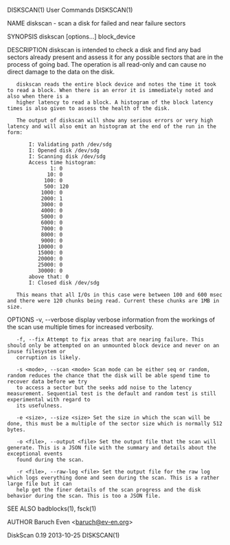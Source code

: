 DISKSCAN(1)                                                                 User Commands                                                                DISKSCAN(1)

NAME
       diskscan - scan a disk for failed and near failure sectors

SYNOPSIS
       diskscan [options...] block_device

DESCRIPTION
       diskscan is intended to check a disk and find any bad sectors already present and assess it for any possible sectors that are in the process of going bad.
       The operation is all read-only and can cause no direct damage to the data on the disk.

       diskscan reads the entire block device and notes the time it took to read a block. When there is an error it is immediately noted and also when there is a
       higher latency to read a block. A histogram of the block latency times is also given to assess the health of the disk.

       The output of diskscan will show any serious errors or very high latency and will also emit an histogram at the end of the run in the form:

           I: Validating path /dev/sdg
           I: Opened disk /dev/sdg
           I: Scanning disk /dev/sdg
           Access time histogram:
                  1: 0
                 10: 0
                100: 0
                500: 120
               1000: 0
               2000: 1
               3000: 0
               4000: 0
               5000: 0
               6000: 0
               7000: 0
               8000: 0
               9000: 0
              10000: 0
              15000: 0
              20000: 0
              25000: 0
              30000: 0
           above that: 0
           I: Closed disk /dev/sdg

       This means that all I/Os in this case were between 100 and 600 msec and there were 120 chunks being read. Current these chunks are 1MB in size.

OPTIONS
       -v, --verbose display verbose information from the workings of the scan use multiple times for increased verbosity.

       -f, --fix Attempt to fix areas that are nearing failure. This should only be attempted on an unmounted block device and never on an inuse filesystem or
       corruption is likely.

       -s <mode>, --scan <mode> Scan mode can be either seq or random, random reduces the chance that the disk will be able spend time to recover data before we try
       to access a sector but the seeks add noise to the latency measurement. Sequential test is the default and random test is still experimental with regard to
       its usefulness.

       -e <size>, --size <size> Set the size in which the scan will be done, this must be a multiple of the sector size which is normally 512 bytes.

       -o <file>, --output <file> Set the output file that the scan will generate. This is a JSON file with the summary and details about the exceptional events
       found during the scan.

       -r <file>, --raw-log <file> Set the output file for the raw log which logs everything done and seen during the scan. This is a rather large file but it can
       help get the finer details of the scan progress and the disk behavior during the scan. This is too a JSON file.

SEE ALSO
       badblocks(1), fsck(1)

AUTHOR
       Baruch Even \<baruch@ev-en.org>

DiskScan 0.19                                                                2013-10-25                                                                  DISKSCAN(1)
